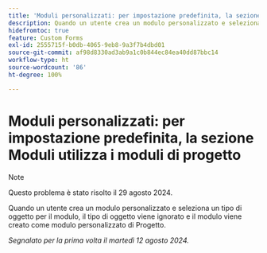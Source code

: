 ```yaml
---
title: 'Moduli personalizzati: per impostazione predefinita, la sezione Moduli utilizza i moduli di progetto'
description: Quando un utente crea un modulo personalizzato e seleziona un tipo di oggetto per il modulo, il tipo di oggetto viene ignorato e il modulo viene creato come modulo personalizzato di Progetto.
hidefromtoc: true
feature: Custom Forms
exl-id: 2555715f-b0db-4065-9eb8-9a3f7b4dbd01
source-git-commit: af98d8330ad3ab9a1c0b844ec84ea40dd87bbc14
workflow-type: ht
source-wordcount: '86'
ht-degree: 100%

---
```


# Moduli personalizzati: per impostazione predefinita, la sezione Moduli utilizza i moduli di progetto

>[!NOTE]
>
>Questo problema è stato risolto il 29 agosto 2024.

Quando un utente crea un modulo personalizzato e seleziona un tipo di oggetto per il modulo, il tipo di oggetto viene ignorato e il modulo viene creato come modulo personalizzato di Progetto.

_Segnalato per la prima volta il martedì 12 agosto 2024._
